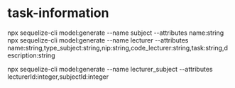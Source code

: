 # task-information

npx sequelize-cli model:generate --name subject --attributes name:string
npx sequelize-cli model:generate --name lecturer --attributes name:string,type_subject:string,nip:string,code_lecturer:string,task:string,description:string

npx sequelize-cli model:generate --name lecturer_subject --attributes lecturerId:integer,subjectId:integer